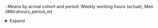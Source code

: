 <div class="tabledetails">

|     |
| --- |
: Means by arrival cohort and period: Weekly working hours (actual), Men {#tbl:ahours_period_m}

<details>
<summary>
Expand
</summary>
<div class="tabwrap">
<table class="scientific medleftstub">
<tr> <td style='text-align: left'></td><td colspan=7 style='text-align:center'><strong>Arrival cohort</strong></td></tr>
<tr> <td style='text-align: left'></td> <td style='text-align: right'><strong>Germans</strong></td> <td style='text-align: right'><strong>1964-73</strong></td> <td style='text-align: right'><strong>1974-83</strong></td> <td style='text-align: right'><strong>1984-93</strong></td> <td style='text-align: right'><strong>1994-03</strong></td> <td style='text-align: right'><strong>2004-10</strong></td> <td style='text-align: right'><strong>Total</strong></td></tr>
<tr> <td style='text-align: left'></td> <td style='text-align: right'>Mean</td> <td style='text-align: right'>Mean</td> <td style='text-align: right'>Mean</td> <td style='text-align: right'>Mean</td> <td style='text-align: right'>Mean</td> <td style='text-align: right'>Mean</td> <td style='text-align: right'>Mean</td></tr>
<tr> <td style='text-align: left'>1976</td> <td style='text-align: right'>43.70</td> <td style='text-align: right'>41.69</td> <td style='text-align: right'></td> <td style='text-align: right'></td> <td style='text-align: right'></td> <td style='text-align: right'></td> <td style='text-align: right'>42.70</td></tr>
<tr> <td style='text-align: left'>1978</td> <td style='text-align: right'>43.45</td> <td style='text-align: right'>41.69</td> <td style='text-align: right'></td> <td style='text-align: right'></td> <td style='text-align: right'></td> <td style='text-align: right'></td> <td style='text-align: right'>42.57</td></tr>
<tr> <td style='text-align: left'>1980</td> <td style='text-align: right'>43.48</td> <td style='text-align: right'>41.87</td> <td style='text-align: right'></td> <td style='text-align: right'></td> <td style='text-align: right'></td> <td style='text-align: right'></td> <td style='text-align: right'>42.67</td></tr>
<tr> <td style='text-align: left'>1982</td> <td style='text-align: right'>43.14</td> <td style='text-align: right'>41.28</td> <td style='text-align: right'></td> <td style='text-align: right'></td> <td style='text-align: right'></td> <td style='text-align: right'></td> <td style='text-align: right'>42.21</td></tr>
<tr> <td style='text-align: left'>1985</td> <td style='text-align: right'>43.57</td> <td style='text-align: right'>41.12</td> <td style='text-align: right'>42.04</td> <td style='text-align: right'></td> <td style='text-align: right'></td> <td style='text-align: right'></td> <td style='text-align: right'>42.24</td></tr>
<tr> <td style='text-align: left'>1987</td> <td style='text-align: right'>43.23</td> <td style='text-align: right'>40.79</td> <td style='text-align: right'>41.94</td> <td style='text-align: right'></td> <td style='text-align: right'></td> <td style='text-align: right'></td> <td style='text-align: right'>41.99</td></tr>
<tr> <td style='text-align: left'>1989</td> <td style='text-align: right'>43.00</td> <td style='text-align: right'>40.76</td> <td style='text-align: right'>41.96</td> <td style='text-align: right'></td> <td style='text-align: right'></td> <td style='text-align: right'></td> <td style='text-align: right'>41.91</td></tr>
<tr> <td style='text-align: left'>1991</td> <td style='text-align: right'>42.56</td> <td style='text-align: right'>40.05</td> <td style='text-align: right'>41.12</td> <td style='text-align: right'></td> <td style='text-align: right'></td> <td style='text-align: right'></td> <td style='text-align: right'>41.24</td></tr>
<tr> <td style='text-align: left'>1993</td> <td style='text-align: right'>41.89</td> <td style='text-align: right'>39.15</td> <td style='text-align: right'>40.83</td> <td style='text-align: right'></td> <td style='text-align: right'></td> <td style='text-align: right'></td> <td style='text-align: right'>40.62</td></tr>
<tr> <td style='text-align: left'>1995</td> <td style='text-align: right'>42.09</td> <td style='text-align: right'>40.20</td> <td style='text-align: right'>42.15</td> <td style='text-align: right'>40.57</td> <td style='text-align: right'></td> <td style='text-align: right'></td> <td style='text-align: right'>41.25</td></tr>
<tr> <td style='text-align: left'>1996</td> <td style='text-align: right'>42.19</td> <td style='text-align: right'>40.08</td> <td style='text-align: right'>40.80</td> <td style='text-align: right'>39.57</td> <td style='text-align: right'></td> <td style='text-align: right'></td> <td style='text-align: right'>40.66</td></tr>
<tr> <td style='text-align: left'>1997</td> <td style='text-align: right'>42.46</td> <td style='text-align: right'>40.31</td> <td style='text-align: right'>41.43</td> <td style='text-align: right'>39.36</td> <td style='text-align: right'></td> <td style='text-align: right'></td> <td style='text-align: right'>40.89</td></tr>
<tr> <td style='text-align: left'>1998</td> <td style='text-align: right'>42.48</td> <td style='text-align: right'>40.72</td> <td style='text-align: right'>42.07</td> <td style='text-align: right'>40.17</td> <td style='text-align: right'></td> <td style='text-align: right'></td> <td style='text-align: right'>41.36</td></tr>
<tr> <td style='text-align: left'>1999</td> <td style='text-align: right'>42.59</td> <td style='text-align: right'>39.77</td> <td style='text-align: right'>41.50</td> <td style='text-align: right'>39.51</td> <td style='text-align: right'></td> <td style='text-align: right'></td> <td style='text-align: right'>40.84</td></tr>
<tr> <td style='text-align: left'>2000</td> <td style='text-align: right'>42.66</td> <td style='text-align: right'>40.57</td> <td style='text-align: right'>41.90</td> <td style='text-align: right'>40.14</td> <td style='text-align: right'></td> <td style='text-align: right'></td> <td style='text-align: right'>41.32</td></tr>
<tr> <td style='text-align: left'>2001</td> <td style='text-align: right'>42.52</td> <td style='text-align: right'>40.93</td> <td style='text-align: right'>41.51</td> <td style='text-align: right'>40.95</td> <td style='text-align: right'></td> <td style='text-align: right'></td> <td style='text-align: right'>41.48</td></tr>
<tr> <td style='text-align: left'>2002</td> <td style='text-align: right'>42.27</td> <td style='text-align: right'>40.93</td> <td style='text-align: right'>40.83</td> <td style='text-align: right'>40.30</td> <td style='text-align: right'></td> <td style='text-align: right'></td> <td style='text-align: right'>41.08</td></tr>
<tr> <td style='text-align: left'>2003</td> <td style='text-align: right'>42.04</td> <td style='text-align: right'>40.42</td> <td style='text-align: right'>41.05</td> <td style='text-align: right'>40.51</td> <td style='text-align: right'></td> <td style='text-align: right'></td> <td style='text-align: right'>41.01</td></tr>
<tr> <td style='text-align: left'>2004</td> <td style='text-align: right'>42.14</td> <td style='text-align: right'></td> <td style='text-align: right'>39.92</td> <td style='text-align: right'>40.84</td> <td style='text-align: right'>39.10</td> <td style='text-align: right'></td> <td style='text-align: right'>40.50</td></tr>
<tr> <td style='text-align: left'>2005</td> <td style='text-align: right'>42.62</td> <td style='text-align: right'></td> <td style='text-align: right'>40.96</td> <td style='text-align: right'>41.09</td> <td style='text-align: right'>38.20</td> <td style='text-align: right'></td> <td style='text-align: right'>40.72</td></tr>
<tr> <td style='text-align: left'>2006</td> <td style='text-align: right'>41.80</td> <td style='text-align: right'></td> <td style='text-align: right'>39.56</td> <td style='text-align: right'>39.29</td> <td style='text-align: right'>37.70</td> <td style='text-align: right'></td> <td style='text-align: right'>39.59</td></tr>
<tr> <td style='text-align: left'>2007</td> <td style='text-align: right'>42.04</td> <td style='text-align: right'></td> <td style='text-align: right'>39.95</td> <td style='text-align: right'>40.05</td> <td style='text-align: right'>38.06</td> <td style='text-align: right'></td> <td style='text-align: right'>40.03</td></tr>
<tr> <td style='text-align: left'>2008</td> <td style='text-align: right'>41.89</td> <td style='text-align: right'></td> <td style='text-align: right'>41.26</td> <td style='text-align: right'>39.78</td> <td style='text-align: right'>37.68</td> <td style='text-align: right'></td> <td style='text-align: right'>40.15</td></tr>
<tr> <td style='text-align: left'>2009</td> <td style='text-align: right'>40.95</td> <td style='text-align: right'></td> <td style='text-align: right'>39.71</td> <td style='text-align: right'>38.36</td> <td style='text-align: right'>37.62</td> <td style='text-align: right'></td> <td style='text-align: right'>39.16</td></tr>
<tr> <td style='text-align: left'>2010</td> <td style='text-align: right'>41.30</td> <td style='text-align: right'></td> <td style='text-align: right'>40.61</td> <td style='text-align: right'>39.54</td> <td style='text-align: right'>38.19</td> <td style='text-align: right'></td> <td style='text-align: right'>39.91</td></tr>
<tr> <td style='text-align: left'>2011</td> <td style='text-align: right'>41.39</td> <td style='text-align: right'></td> <td style='text-align: right'>40.61</td> <td style='text-align: right'>39.94</td> <td style='text-align: right'>38.25</td> <td style='text-align: right'>38.35</td> <td style='text-align: right'>39.71</td></tr>
<tr> <td style='text-align: left'>2012</td> <td style='text-align: right'>41.26</td> <td style='text-align: right'></td> <td style='text-align: right'>40.29</td> <td style='text-align: right'>39.41</td> <td style='text-align: right'>38.17</td> <td style='text-align: right'>37.76</td> <td style='text-align: right'>39.38</td></tr>
<tr> <td style='text-align: left'>2013</td> <td style='text-align: right'>40.95</td> <td style='text-align: right'></td> <td style='text-align: right'>40.25</td> <td style='text-align: right'>38.26</td> <td style='text-align: right'>38.38</td> <td style='text-align: right'>37.98</td> <td style='text-align: right'>39.17</td></tr>
<tr> <td style='text-align: left'>2014</td> <td style='text-align: right'>40.87</td> <td style='text-align: right'></td> <td style='text-align: right'></td> <td style='text-align: right'>38.57</td> <td style='text-align: right'>38.30</td> <td style='text-align: right'>37.81</td> <td style='text-align: right'>38.89</td></tr>
<tr> <td style='text-align: left'>2015</td> <td style='text-align: right'>40.66</td> <td style='text-align: right'></td> <td style='text-align: right'></td> <td style='text-align: right'>39.06</td> <td style='text-align: right'>38.32</td> <td style='text-align: right'>37.65</td> <td style='text-align: right'>38.92</td></tr>
<tr> <td style='text-align: left'>Total</td> <td style='text-align: right'>42.24</td> <td style='text-align: right'>40.68</td> <td style='text-align: right'>41.01</td> <td style='text-align: right'>39.78</td> <td style='text-align: right'>38.17</td> <td style='text-align: right'>37.91</td> <td style='text-align: right'>40.61</td></tr>
</table>
</div>
</details>
</div>
